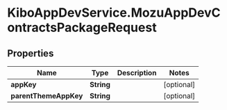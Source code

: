 # KiboAppDevService.MozuAppDevContractsPackageRequest

## Properties

Name | Type | Description | Notes
------------ | ------------- | ------------- | -------------
**appKey** | **String** |  | [optional] 
**parentThemeAppKey** | **String** |  | [optional] 


